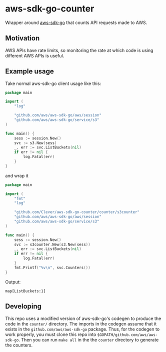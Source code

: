 # aws-sdk-go-counter

Wrapper around [aws-sdk-go](https://github.com/aws/aws-sdk-go) that counts API requests made to AWS.

## Motivation

AWS APIs have rate limits, so monitoring the rate at which code is using different AWS APIs is useful.

## Example usage

Take normal aws-sdk-go client usage like this:

``` go
package main

import (
	"log"

	"github.com/aws/aws-sdk-go/aws/session"
	"github.com/aws/aws-sdk-go/service/s3"
)

func main() {
	sess := session.New()
	svc := s3.New(sess)
	_, err := svc.ListBuckets(nil)
	if err != nil {
		log.Fatal(err)
	}
}
```

and wrap it

``` go
package main

import (
	"fmt"
	"log"

	"github.com/Clever/aws-sdk-go-counter/counter/s3counter"
	"github.com/aws/aws-sdk-go/aws/session"
	"github.com/aws/aws-sdk-go/service/s3"
)

func main() {
	sess := session.New()
	svc := s3counter.New(s3.New(sess))
	_, err := svc.ListBuckets(nil)
	if err != nil {
		log.Fatal(err)
	}
	fmt.Printf("%v\n", svc.Counters())
}
```

Output:

```
map[ListBuckets:1]
```

## Developing

This repo uses a modified version of aws-sdk-go's codegen to produce the code in the `counter/` directory.
The imports in the codegen assume that it exists in the `github.com/aws/aws-sdk-go` package.
Thus, for the codegen to work properly, you must clone this repo into `$GOPATH/github.com/aws/aws-sdk-go`.
Then you can run `make all` in the the `counter` directory to generate the counters.
